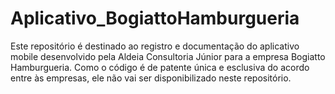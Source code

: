 # Aplicativo_BogiattoHamburgueria
Este repositório é destinado ao registro e documentação do aplicativo mobile desenvolvido pela Aldeia Consultoria Júnior para a empresa Bogiatto Hamburgueria. Como o código é de patente única e esclusiva do acordo entre às empresas, ele não vai ser disponibilizado neste repositório.
